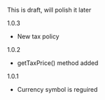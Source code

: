 This is draft, will polish it later

1.0.3
- New tax policy

1.0.2 
- getTaxPrice() method added

1.0.1
- Currency symbol is reguired
